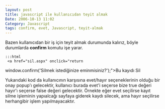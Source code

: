 ```yaml
---
layout: post
title: javascript ile kullanıcıdan teyit almak
Date: 2006-10-13 11:02
Category: Javascript
tags: confirm, evet, Javascript, teyit-almak
---
```


Bazen kullanıcıdan bir iş için teyit almak durumunda kalırız, böyle
durumlarda **confirm** komutu işe yarar.

	:::html
	 <a href="sil.aspx" onclick="return
window.confirm('Silmek istediğinize eminmisiniz?');">Bu kayıdı
Sil</a>

Yukarıdaki kod da kullanıcının karşısına evet/hayır seçeneklerinin
olduğu bir onay popup'ı gelecektir, kullanıcı burada evet'i seçerse bize
true değeri hayır'ı seçerse false değeri gelecektir. Örnekte eğer evet
seçilirse kayıt silme işleminin yapıalcağı sayfaya giderek kaydı
silecek, ama hayır seçilirse herhangibir işlem yapılmayacaktır.


